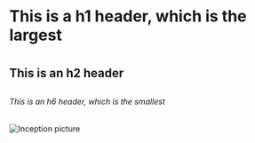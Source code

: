 # This is a h1 header, which is the largest <h1>
## This is an h2 header <h2>
###### This is an h6 header, which is the smallest <h6>

![Inception picture](https://user-images.githubusercontent.com/112913550/188704405-d56cc4c8-66c6-4de5-a5da-d36545e35163.jpg)
